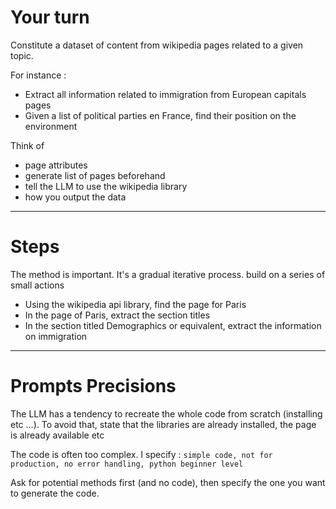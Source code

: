 # Your turn

Constitute a dataset of content from
wikipedia pages related to a given topic.

For instance :
- Extract all information related to
  immigration from European capitals
  pages
- Given a list of political parties en
  France, find their position on the
  environment

Think of
- page attributes
- generate list of pages
  beforehand
- tell the LLM to use the
  wikipedia library
- how you output the data

---

# Steps

The method is important. It's a gradual iterative process. build on a series of small actions

- Using the wikipedia api library, find the page for Paris
- In the page of Paris, extract the section titles
- In the section titled Demographics or equivalent, extract the information on immigration

---

# Prompts Precisions

The LLM has a tendency to recreate the whole code from scratch (installing etc ...). To avoid that, state that the libraries are already installed, the page is already available etc

The code is often too complex. I specify : `simple code, not for production, no error handling, python beginner level`

Ask for potential methods first (and no code), then specify the one you want to generate the code.
